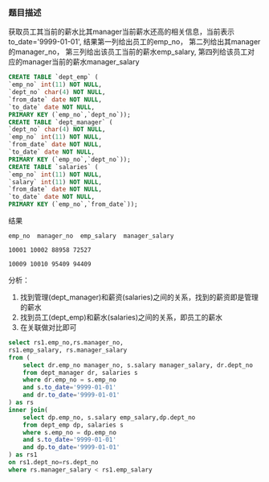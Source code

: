 ### 题目描述
获取员工其当前的薪水比其manager当前薪水还高的相关信息，当前表示to_date='9999-01-01',
结果第一列给出员工的emp_no，
第二列给出其manager的manager_no，
第三列给出该员工当前的薪水emp_salary,
第四列给该员工对应的manager当前的薪水manager_salary
```sql
CREATE TABLE `dept_emp` (
`emp_no` int(11) NOT NULL,
`dept_no` char(4) NOT NULL,
`from_date` date NOT NULL,
`to_date` date NOT NULL,
PRIMARY KEY (`emp_no`,`dept_no`));
CREATE TABLE `dept_manager` (
`dept_no` char(4) NOT NULL,
`emp_no` int(11) NOT NULL,
`from_date` date NOT NULL,
`to_date` date NOT NULL,
PRIMARY KEY (`emp_no`,`dept_no`));
CREATE TABLE `salaries` (
`emp_no` int(11) NOT NULL,
`salary` int(11) NOT NULL,
`from_date` date NOT NULL,
`to_date` date NOT NULL,
PRIMARY KEY (`emp_no`,`from_date`));
```

结果

```
emp_no	manager_no	emp_salary	manager_salary

10001 10002 88958 72527

10009 10010 95409 94409
```

分析：
1. 找到管理(dept_manager)和薪资(salaries)之间的关系，找到的薪资即是管理的薪水
2. 找到员工(dept_emp)和薪水(salaries)之间的关系，即员工的薪水
3. 在关联做对比即可

```sql
select rs1.emp_no,rs.manager_no, 
rs1.emp_salary, rs.manager_salary
from (
    select dr.emp_no manager_no, s.salary manager_salary, dr.dept_no
    from dept_manager dr, salaries s
    where dr.emp_no = s.emp_no
    and s.to_date='9999-01-01'
    and dr.to_date='9999-01-01'
) as rs
inner join(
    select dp.emp_no, s.salary emp_salary,dp.dept_no
    from dept_emp dp, salaries s
    where s.emp_no = dp.emp_no
    and s.to_date='9999-01-01'
    and dp.to_date='9999-01-01'
) as rs1
on rs1.dept_no=rs.dept_no
where rs.manager_salary < rs1.emp_salary
```
